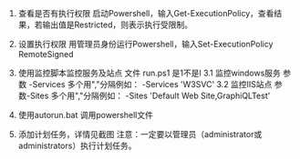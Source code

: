 1. 查看是否有执行权限
启动Powershell，输入Get-ExecutionPolicy，查看结果，若输出值是Restricted，则表示执行受限制。
2. 设置执行权限
用管理员身份运行Powershell，输入Set-ExecutionPolicy RemoteSigned

3. 使用监控脚本监控服务及站点 文件 run.ps1 是1不是l
    3.1 监控windows服务 参数 -Services
        多个用","分隔例如：
        -Services 'W3SVC'
    3.2 监控IIS站点 参数-Sites
        多个用","分隔例如：
        -Sites 'Default Web Site,GraphiQLTest'
4. 使用autorun.bat 调用powershell文件
4. 添加计划任务，详情见截图
    注意：一定要以管理员（administrator或administrators）执行计划任务。
 